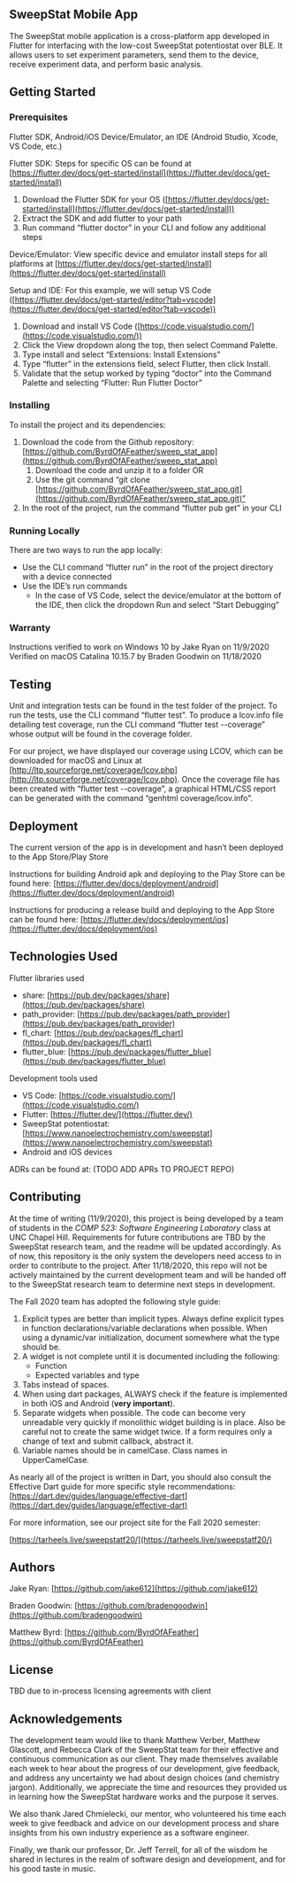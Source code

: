 ## SweepStat Mobile App

The SweepStat mobile application is a cross-platform app developed in Flutter for interfacing with the low-cost SweepStat potentiostat over BLE. It allows users to set experiment parameters, send them to the device, receive experiment data, and perform basic analysis.


## Getting Started


### Prerequisites

Flutter SDK, Android/iOS Device/Emulator, an IDE (Android Studio, Xcode, VS Code, etc.)

Flutter SDK: Steps for specific OS can be found at [https://flutter.dev/docs/get-started/install](https://flutter.dev/docs/get-started/install) 



1. Download the Flutter SDK for your OS ([https://flutter.dev/docs/get-started/install](https://flutter.dev/docs/get-started/install))
2. Extract the SDK and add flutter to your path
3. Run command “flutter doctor” in your CLI and follow any additional steps 

Device/Emulator: View specific device and emulator install steps for all platforms at [https://flutter.dev/docs/get-started/install](https://flutter.dev/docs/get-started/install) 

Setup and IDE: For this example, we will setup VS Code ([https://flutter.dev/docs/get-started/editor?tab=vscode](https://flutter.dev/docs/get-started/editor?tab=vscode)) 



1. Download and install VS Code ([https://code.visualstudio.com/](https://code.visualstudio.com/))
2. Click the View dropdown along the top, then select Command Palette.
3. Type install and select “Extensions: Install Extensions”
4. Type “flutter” in the extensions field, select Flutter, then click Install.
5. Validate that the setup worked by typing “doctor” into the Command Palette and selecting “Flutter: Run Flutter Doctor”


### Installing

To install the project and its dependencies:



1. Download the code from the Github repository: [https://github.com/ByrdOfAFeather/sweep_stat_app](https://github.com/ByrdOfAFeather/sweep_stat_app) 
    1. Download the code and unzip it to a folder OR
    2. Use the git command “git clone [https://github.com/ByrdOfAFeather/sweep_stat_app.git](https://github.com/ByrdOfAFeather/sweep_stat_app.git)”
2. In the root of the project, run the command “flutter pub get” in your CLI


### Running Locally

There are two ways to run the app locally:



*   Use the CLI command “flutter run” in the root of the project directory with a device connected
*   Use the IDE’s run commands
    *   In the case of VS Code, select the device/emulator at the bottom of the IDE, then click the dropdown Run and select “Start Debugging”


### Warranty

Instructions verified to work on Windows 10 by Jake Ryan on 11/9/2020\
Verified on macOS Catalina 10.15.7 by Braden Goodwin on 11/18/2020


## Testing 

Unit and integration tests can be found in the test folder of the project. To run the tests, use the CLI command “flutter test”. To produce a lcov.info file detailing test coverage, run the CLI command “flutter test --coverage” whose output will be found in the coverage folder.

For our project, we have displayed our coverage using LCOV, which can be downloaded for macOS and Linux at [http://ltp.sourceforge.net/coverage/lcov.php](http://ltp.sourceforge.net/coverage/lcov.php). Once the coverage file has been created with “flutter test --coverage”, a graphical HTML/CSS report can be generated with the command “genhtml coverage/lcov.info”. 


## Deployment

The current version of the app is in development and hasn’t been deployed to the App Store/Play Store

Instructions for building Android apk and deploying to the Play Store can be found here: [https://flutter.dev/docs/deployment/android](https://flutter.dev/docs/deployment/android) 

Instructions for producing a release build and deploying to the App Store can be found here: [https://flutter.dev/docs/deployment/ios](https://flutter.dev/docs/deployment/ios) 


## Technologies Used 

Flutter libraries used



*   share: [https://pub.dev/packages/share](https://pub.dev/packages/share) 
*   path_provider: [https://pub.dev/packages/path_provider](https://pub.dev/packages/path_provider) 
*   fl_chart: [https://pub.dev/packages/fl_chart](https://pub.dev/packages/fl_chart) 
*   flutter_blue: [https://pub.dev/packages/flutter_blue](https://pub.dev/packages/flutter_blue) 

Development tools used 



*   VS Code: [https://code.visualstudio.com/](https://code.visualstudio.com/) 
*   Flutter: [https://flutter.dev/](https://flutter.dev/) 
*   SweepStat potentiostat: [https://www.nanoelectrochemistry.com/sweepstat](https://www.nanoelectrochemistry.com/sweepstat) 
*   Android and iOS devices

ADRs can be found at: (TODO ADD APRs TO PROJECT REPO)


## Contributing

At the time of writing (11/9/2020), this project is being developed by a team of students in the _COMP 523: Software Engineering Laboratory_ class at UNC Chapel Hill. Requirements for future contributions are TBD by the SweepStat research team, and the readme will be updated accordingly. As of now, this repository is the only system the developers need access to in order to contribute to the project. After 11/18/2020, this repo will not be actively maintained by the current development team and will be handed off to the SweepStat research team to determine next steps in development.

The Fall 2020 team has adopted the following style guide:



1. Explicit types are better than implicit types. Always define explicit types in function declarations/variable declarations when possible. When using a dynamic/var initialization, document somewhere what the type should be.
2. A widget is not complete until it is documented including the following:
    *   Function
    *   Expected variables and type
3. Tabs instead of spaces.
4. When using dart packages, ALWAYS check if the feature is implemented in both iOS and Android (**very important**).
5. Separate widgets when possible. The code can become very unreadable very quickly if monolithic widget building is in place. Also be careful not to create the same widget twice. If a form requires only a change of text and submit callback, abstract it.
6. Variable names should be in camelCase. Class names in UpperCamelCase.

As nearly all of the project is written in Dart, you should also consult the Effective Dart guide for more specific style recommendations: [https://dart.dev/guides/language/effective-dart](https://dart.dev/guides/language/effective-dart) 

For more information, see our project site for the Fall 2020 semester:

[https://tarheels.live/sweepstatf20/](https://tarheels.live/sweepstatf20/)


## Authors

Jake Ryan: [https://github.com/jake612](https://github.com/jake612) 

Braden Goodwin: [https://github.com/bradengoodwin](https://github.com/bradengoodwin)

Matthew Byrd: [https://github.com/ByrdOfAFeather](https://github.com/ByrdOfAFeather) 


## License

TBD due to in-process licensing agreements with client


## Acknowledgements

The development team would like to thank Matthew Verber, Matthew Glascott, and Rebecca Clark of the SweepStat team for their effective and continuous communication as our client. They made themselves available each week to hear about the progress of our development, give feedback, and address any uncertainty we had about design choices (and chemistry jargon). Additionally, we appreciate the time and resources they provided us in learning how the SweepStat hardware works and the purpose it serves.

We also thank Jared Chmielecki, our mentor, who volunteered his time each week to give feedback and advice on our development process and share insights from his own industry experience as a software engineer.

Finally, we thank our professor, Dr. Jeff Terrell, for all of the wisdom he shared in lectures in the realm of software design and development, and for his good taste in music.

